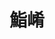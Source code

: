 ---
title: "鮨崤"
description: "鮨崤"
layout: shop
keywords:
  - 美食競賽
  - 台灣美食
  - 美食精選
datePublished: "2025-06-30"
dateModified: "2025-07-06"
city: "台北市"
district: "大安區"
address: "台北市大安區大安路一段31巷12號1"
phone: "0225555299"
geo: "25.043924170007966, 121.54680602341475"
google_map: "https://maps.app.goo.gl/Msa9iN56PGf1GePz5"
footinder: "https://footinder.com.tw/%E5%8F%B0%E5%8C%97%E5%B8%82%E5%A4%A7%E5%AE%89%E5%8D%80/111124/"
official: "https://www.facebook.com/sushikuo/"
award:
  - name: "500盤"
    year: "2024"
    entries:
      - dishes:
          - "溏心烏魚子"

---